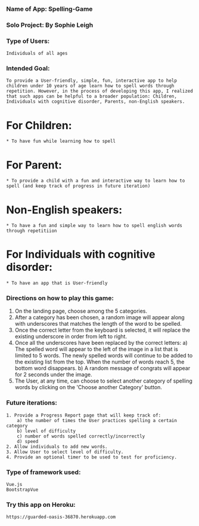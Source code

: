 ### Name of App: Spelling-Game

### Solo Project: By Sophie Leigh

### Type of Users:

    Individuals of all ages

### Intended Goal:

    To provide a User-friendly, simple, fun, interactive app to help children under 10 years of age learn how to spell words through repetition. However, in the process of developing this app, I realized that such apps can be helpful to a broader population: Children, Individuals with cognitive disorder, Parents, non-English speakers.

# For Children:

    * To have fun while learning how to spell

# For Parent:

    * To provide a child with a fun and interactive way to learn how to spell (and keep track of progress in future iteration)

# Non-English speakers:

    * To have a fun and simple way to learn how to spell english words through repetitiion

# For Individuals with cognitive disorder:

    * To have an app that is User-friendly

### Directions on how to play this game:

1.  On the landing page, choose among the 5 categories.
2.  After a category has been chosen, a random image will appear along with underscores that matches the length of the word to be spelled.
3.  Once the correct letter from the keyboard is selected, it will replace the existing underscore in order from left to right.
4.  Once all the underscores have been replaced by the correct letters:
    a) The spelled word will appear to the left of the image in a list that is limited to 5 words. The newly spelled words will continue to be added to the existing list from the top. When the number of words reach 5, the bottom word disappears.
    b) A random message of congrats will appear for 2 seconds under the image.
5.  The User, at any time, can choose to select another category of spelling words by clicking on the 'Choose another Category' button.

### Future iterations:

    1. Provide a Progress Report page that will keep track of:
        a) the number of times the User practices spelling a certain category
        b) level of difficulty
        c) number of words spelled correctly/incorrectly
        d) speed
    2. Allow individuals to add new words.
    3. Allow User to select level of difficulty.
    4. Provide an optional timer to be used to test for proficiency.

### Type of framework used:

    Vue.js
    BootstrapVue

### Try this app on Heroku:

    https://guarded-oasis-36870.herokuapp.com
